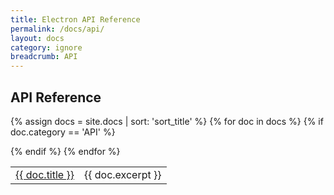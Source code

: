 ```yaml
---
title: Electron API Reference
permalink: /docs/api/
layout: docs
category: ignore
breadcrumb: API
---
```


<h2 class="docs-heading pb-3 mb-3"><span class="mega-octicon octicon-gear pr-3"></span>API Reference</h2>

<table class="table table-ruled table-full-width table-with-spacious-first-column">

{% assign docs = site.docs | sort: 'sort_title' %}
{% for doc in docs %}
  {% if doc.category == 'API' %}
    <tr>
      <td><a href="{{ site.baseurl }}{{ doc.url }}">{{ doc.title }}</a></td>
      <td>{{ doc.excerpt }}</td>
    </tr>
  {% endif %}
{% endfor %}
</table>
